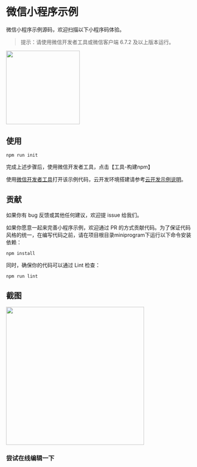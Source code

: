 # 微信小程序示例
微信小程序示例源码，欢迎扫描以下小程序码体验。

> 提示：请使用微信开发者工具或微信客户端 6.7.2 及以上版本运行。

<img width="200" src="https://res.wx.qq.com/op_res/QqOF7ydl0dkpq-orpebXL-gBspr08VjoFOFGrWvKF9IULLhfT9XhnsSKlvc0gI8d">

## 使用

```
npm run init
```
完成上述步骤后，使用微信开发者工具，点击【工具-构建npm】

使用[微信开发者工具](https://developers.weixin.qq.com/miniprogram/dev/devtools/download.html)打开该示例代码，云开发环境搭建请参考[云开发示例说明](https://github.com/wechat-miniprogram/miniprogram-demo/blob/master/miniprogram/page/cloud/README.md)。


## 贡献

如果你有 bug 反馈或其他任何建议，欢迎提 issue 给我们。

如果你愿意一起来完善小程序示例，欢迎通过 PR 的方式贡献代码。为了保证代码风格的统一，在编写代码之前，请在项目根目录miniprogram下运行以下命令安装依赖：

```
npm install
```
同时，确保你的代码可以通过 Lint 检查：
```
npm run lint
```

## 截图

<img width="375" src="https://res.wx.qq.com/op_res/0_vsSii5DaG-1hoXcqmBCT_tPShgSPKi3_FBVuVj1tu1ZdZD8lwYNrSQm3mdswI2">

### 尝试在线编辑一下
